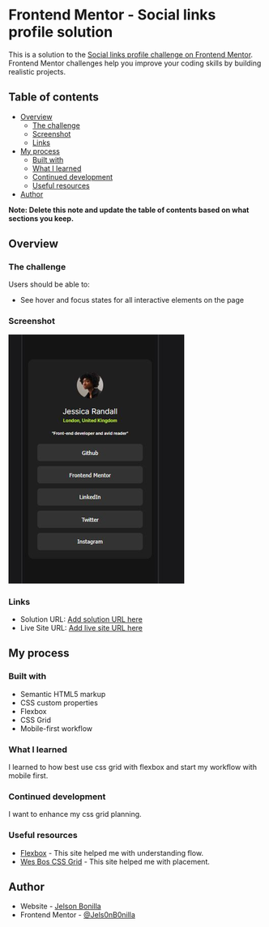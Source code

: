 # Frontend Mentor - Social links profile solution

This is a solution to the [Social links profile challenge on Frontend Mentor](https://www.frontendmentor.io/challenges/social-links-profile-UG32l9m6dQ). Frontend Mentor challenges help you improve your coding skills by building realistic projects.

## Table of contents

- [Overview](#overview)
  - [The challenge](#the-challenge)
  - [Screenshot](#screenshot)
  - [Links](#links)
- [My process](#my-process)
  - [Built with](#built-with)
  - [What I learned](#what-i-learned)
  - [Continued development](#continued-development)
  - [Useful resources](#useful-resources)
- [Author](#author)

**Note: Delete this note and update the table of contents based on what sections you keep.**

## Overview

### The challenge

Users should be able to:

- See hover and focus states for all interactive elements on the page

### Screenshot

![](./screenshot.jpg)

### Links

- Solution URL: [Add solution URL here](https://your-solution-url.com)
- Live Site URL: [Add live site URL here](https://jelson-social-links-profile-main.netlify.app/)

## My process

### Built with

- Semantic HTML5 markup
- CSS custom properties
- Flexbox
- CSS Grid
- Mobile-first workflow

### What I learned

I learned to how best use css grid with flexbox and start my workflow with mobile first.

### Continued development

I want to enhance my css grid planning.

### Useful resources

- [Flexbox](https://css-tricks.com/snippets/css/a-guide-to-flexbox/) - This site helped me with understanding flow.
- [Wes Bos CSS Grid](https://cssgrid.io/) - This site helped me with placement.

## Author

- Website - [Jelson Bonilla](https://jelson-social-links-profile-main.netlify.app/)
- Frontend Mentor - [@Jels0nB0nilla](https://www.frontendmentor.io/profile/Jels0nB0nilla)
